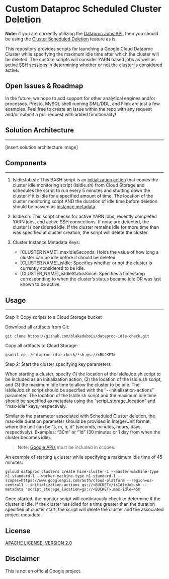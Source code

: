 # Custom Dataproc Scheduled Cluster Deletion
**Note:** if you are currently utilizing the [Dataproc Jobs API](https://cloud.google.com/dataproc/docs/concepts/jobs/life-of-a-job), then you should be using the [Cluster Scheduled Deletion](https://cloud.google.com/dataproc/docs/concepts/configuring-clusters/scheduled-deletion) feature as is.

This repository provides scripts for launching a Google Cloud Dataproc Cluster while specifying the maximum idle time after which the cluster will be deleted. The custom scripts will consider YARN based jobs as well as active SSH sessions in determining whether or not the cluster is considered active.

## Open Issues & Roadmap
In the future, we hope to add support for other analytical engines and/or processes. Presto, MySQL shell running DML/DDL, and Flink are just a few examples. Feel free to create an issue within the repo with any request and/or submit a pull request with added functionality!

## Solution Architecture
------------------------------------------------------
[insert solution architecture image]

## Components
------------------------------------------------------
1. IsIdleJob.sh: This BASH script is an [initialization action](https://cloud.google.com/dataproc/docs/concepts/configuring-clusters/init-actions) that copies the cluster idle monitoring script (IsIdle.sh) from Cloud Storage and schedules the script to run every 5 minutes and shutting down the cluster if it is idle for a specified amount of time. The location of the cluster monitoring script AND the duration of idle time before deletion should be passed as [instance metadata](https://cloud.google.com/compute/docs/storing-retrieving-metadata).

2. IsIdle.sh: This script checks for active YARN jobs, recently completed YARN jobs, and active SSH connections. If none are detected, the cluster is considered idle. If the cluster remains idle for more time than was specified at cluster creation, the script will delete the cluster.

3. Cluster Instance Metadata Keys:
    - [CLUSTER NAME]_maxIdleSeconds: Holds the value of how long a cluster can be idle before it should be deleted.
    - [CLUSTER NAME]_isIdle: Specifies whether or not the cluster is currently considered to be idle.
    - [CLUSTER_NAME]_isIdleStatusSince: Specifies a timestamp corresponding to when the cluster’s status became idle OR was last known to be active.

## Usage
------------------------------------------------------

Step 1: Copy scripts to a Cloud Storage bucket

Download all artifacts from Git:
```
git clone https://github.com/blakedubois/dataproc-idle-check.git
```
Copy all artifacts to Cloud Storage:
```
gsutil cp ./dataproc-idle-check/*sh gs://<BUCKET>
```

Step 2: Start the cluster specifying key parameters

When starting a cluster, specify (1) the location of the IsIdleJob.sh script to be included as an initialization action, (2) the location of the IsIdle.sh script, and (3) the maximum idle time to allow the cluster to be idle. The IsIdleJob.sh script should be specified with the “--initialization-actions” parameter. The location of the IsIdle.sh script and the maximum idle time should be specified as metadata using the “script_storage_location” and “max-idle” keys, respectively.

Similar to the parameter associated with Scheduled Cluster deletion, the max-idle duration parameter should be provided in IntegerUnit format, where the unit can be “s, m, h, d” (seconds, minutes, hours, days, respectively). Examples: “30m” or “1d” (30 minutes or 1 day from when the cluster becomes idle).

>Note: [Google APIs](https://developers.google.com/identity/protocols/googlescopes) must be included in scopes.

An example of starting a cluster while specifying a maximum idle time of 45 minutes:
```
gcloud dataproc clusters create hive-cluster-1 --master-machine-type n1-standard-1 --worker-machine-type n1-standard-1 --scopes=https://www.googleapis.com/auth/cloud-platform --region=us-central1 --initialization-actions gs://<BUCKET>/isIdleJob.sh --metadata 'script_storage_location=gs://<BUCKET>,max-idle=45m
```

Once started, the monitor script will continuously check to determine if the cluster is idle. If the cluster has idled for a time greater than the duration specified at cluster start, the script will delete the cluster and the associated project metadata.

## License
[APACHE LICENSE, VERSION 2.0](./LICENSE)

## Disclaimer
This is not an official Google project.
